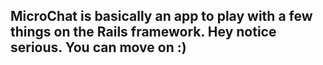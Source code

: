 ## MicroChat is basically an app to play with a few things on the Rails framework. Hey notice serious. You can move on :)